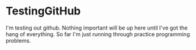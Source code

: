 # TestingGitHub
I'm testing out github.  Nothing important will be up here until I've got the hang of everything.
So far I'm just running through practice programming problems.
